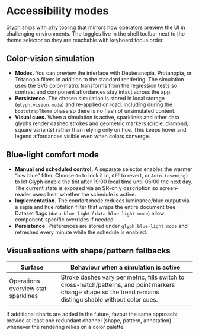 # Accessibility modes

Glyph ships with a11y tooling that mirrors how operators preview the UI in challenging environments. The toggles live in the shell toolbar next to the theme selector so they are reachable with keyboard focus order.

## Color-vision simulation

- **Modes.** You can preview the interface with Deuteranopia, Protanopia, or Tritanopia filters in addition to the standard rendering. The simulation uses the SVG color-matrix transforms from the regression tests so contrast and component affordances stay intact across the app.
- **Persistence.** The chosen simulation is stored in local storage (`glyph.vision.mode`) and re-applied on load, including during the `bootstrapTheme` phase so there is no flash of unsimulated content.
- **Visual cues.** When a simulation is active, sparklines and other data glyphs render dashed strokes and geometric markers (circle, diamond, square variants) rather than relying only on hue. This keeps hover and legend affordances visible even when colors converge.

## Blue-light comfort mode

- **Manual and scheduled control.** A separate selector enables the warmer “low blue” filter. Choose `On` to lock it in, `Off` to revert, or `Auto (evening)` to let Glyph enable the tint after 19:00 local time until 06:00 the next day. The current state is exposed via an SR-only description so screen-reader users hear whether the schedule is active.
- **Implementation.** The comfort mode reduces luminance/blue output via a sepia and hue rotation filter that wraps the entire document tree. Dataset flags (`data-blue-light` / `data-blue-light-mode`) allow component-specific overrides if needed.
- **Persistence.** Preferences are stored under `glyph.blue-light.mode` and refreshed every minute while the schedule is enabled.

## Visualisations with shape/pattern fallbacks

| Surface | Behaviour when a simulation is active |
| --- | --- |
| Operations overview stat sparklines | Stroke dashes vary per metric, fills switch to cross-hatch/patterns, and point markers change shape so the trend remains distinguishable without color cues. |

If additional charts are added in the future, favour the same approach: provide at least one redundant channel (shape, pattern, annotation) whenever the rendering relies on a color palette.
